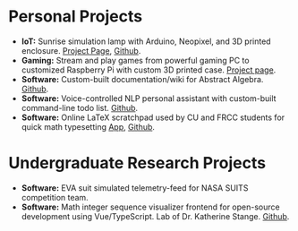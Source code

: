 # Personal Projects

* **IoT:** Sunrise simulation lamp with Arduino, Neopixel, and 3D printed enclosure. [Project Page](/project/sunrise-lamp), [Github](https://github.com/khaledallen/sunrise).
* **Gaming:** Stream and play games from powerful gaming PC to customized Raspberry Pi with custom 3D printed case. [Project page](/project/raspberry-pi-parsec).
* **Software:** Custom-built documentation/wiki for Abstract Algebra. [Github](https://github.com/khaledallen/mathdocs).
* **Software:** Voice-controlled NLP personal assistant with custom-built command-line todo list. [Github](https://github.com/khaledallen/todo).
* **Software:** Online LaTeX scratchpad used by CU and FRCC students for quick math typesetting [App](https://latexnotes.surge.sh/), [Github](https://github.com/khaledallen/latexnotes).

# Undergraduate Research Projects

* **Software:** EVA suit simulated telemetry-feed for NASA SUITS competition team.
* **Software:** Math integer sequence visualizer frontend for open-source development using Vue/TypeScript. Lab of Dr. Katherine Stange. [Github](https://github.com/katestange/newnumberscope).
